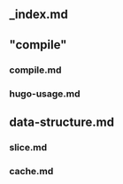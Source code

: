 ## _index.md

## "compile"

### compile.md

### hugo-usage.md

## data-structure.md

### slice.md

### cache.md
